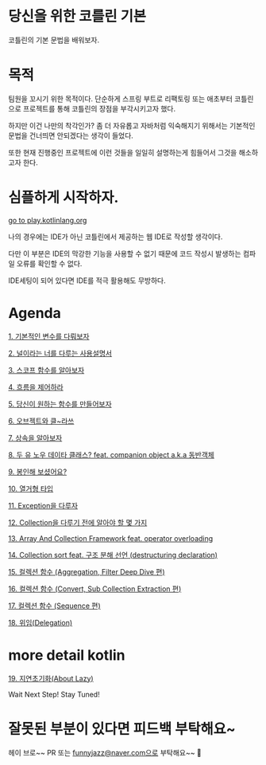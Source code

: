 # 당신을 위한 코를린 기본
코틀린의 기본 문법을 배워보자.

# 목적

팀원을 꼬시기 위한 목적이다. 단순하게 스프링 부트로 리팩토링 또는 애초부터 코틀린으로 프로젝트를 통해 코틀린의 장점을 부각시키고자 했다.

하지만 이건 나만의 착각인가? 좀 더 자유롭고 자바처럼 익숙해지기 위해서는 기본적인 문법을 건너띄면 안되겠다는 생각이 들었다.

또한 현재 진행중인 프로젝트에 이런 것들을 일일히 설명하는게 힘들어서 그것을 해소하고자 한다.

# 심플하게 시작하자.

[go to play.kotlinlang.org](https://play.kotlinlang.org)

나의 경우에는 IDE가 아닌 코틀린에서 제공하는 웹 IDE로 작성할 생각이다.

다만 이 부분은 IDE의 막강한 기능을 사용할 수 없기 때문에 코드 작성시 발생하는 컴파일 오류를 확인할 수 없다.

IDE세팅이 되어 있다면 IDE를 적극 활용해도 무방하다.

# Agenda
[1. 기본적인 변수를 다뤄보자](https://github.com/basquiat78/kotlin-basic-for-you/tree/main/code/variable)

[2. 널이라는 너를 다루는 사용설명서](https://github.com/basquiat78/kotlin-basic-for-you/tree/main/code/nullsafehandle)

[3. 스코프 함수를 알아보자](https://github.com/basquiat78/kotlin-basic-for-you/tree/main/code/scopefunction)

[4. 흐름을 제어하라](https://github.com/basquiat78/kotlin-basic-for-you/tree/main/code/controlflow)     

[5. 당신이 원하는 함수를 만들어보자](https://github.com/basquiat78/kotlin-basic-for-you/tree/main/code/functionyouwantmake)

[6. 오브젝트와 클~라쓰](https://github.com/basquiat78/kotlin-basic-for-you/tree/main/code/objectandclass)     

[7. 상속을 알아보자](https://github.com/basquiat78/kotlin-basic-for-you/tree/main/code/inheritance)

[8. 두 유 노우 데이타 클래스? feat. companion object a.k.a 동반객체](https://github.com/basquiat78/kotlin-basic-for-you/tree/main/code/doyouknowdataclass)

[9. 봉인해 보셨어요?](https://github.com/basquiat78/kotlin-basic-for-you/tree/main/code/sealedclass)

[10. 열거형 타입](https://github.com/basquiat78/kotlin-basic-for-you/tree/main/code/enumclass)

[11. Exception을 다루자](https://github.com/basquiat78/kotlin-basic-for-you/tree/main/code/exception)

[12. Collection을 다루기 전에 알아야 할 몇 가지](https://github.com/basquiat78/kotlin-basic-for-you/tree/main/code/lambdaexpression)

[13. Array And Collection Framework feat. operator overloading](https://github.com/basquiat78/kotlin-basic-for-you/tree/main/code/arryanacollection)

[14. Collection sort feat. 구조 분해 선언 (destructuring declaration)](https://github.com/basquiat78/kotlin-basic-for-you/tree/main/code/collectionsort)

[15. 컬렉션 함수 (Aggregation, Filter Deep Dive 편)](https://github.com/basquiat78/kotlin-basic-for-you/tree/main/code/aggregationandfilter)

[16. 컬렉션 함수 (Convert, Sub Collection Extraction 편)](https://github.com/basquiat78/kotlin-basic-for-you/tree/main/code/convertandsubcollectionextraction)     

[17. 컬렉션 함수 (Sequence 편)](https://github.com/basquiat78/kotlin-basic-for-you/tree/main/code/sequence)     

[18. 위임(Delegation)](https://github.com/basquiat78/kotlin-basic-for-you/tree/main/code/delegation)

# more detail kotlin

[19. 지연초기화(About Lazy)](https://github.com/basquiat78/kotlin-basic-for-you/tree/main/code/aboutlazy)

Wait Next Step! Stay Tuned!

# 잘못된 부분이 있다면 피드백 부탁해요~

헤이 브로~~ PR 또는 funnyjazz@naver.com으로 부탁해요~~ 👊